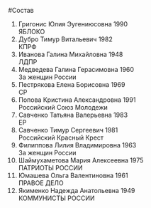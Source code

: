 #Состав
1. Григонис Юлия Эугениюсовна 1990   
    ЯБЛОКО
2. Дубро Тимур Витальевич 1982   
    КПРФ
3. Иванова Галина Михайловна 1948   
    ЛДПР
4. Медведева Галина Герасимовна 1960   
    За женщин России
5. Пестрякова Елена Борисовна 1969   
    СР
6. Попова Кристина Александровна 1991   
    Российский Союз Молодежи
7. Савченко Татьяна Валерьевна 1983   
    ЕР
8. Савченко Тимур Сергеевич 1981   
    Российский Красный Крест
9. Филиппова Лилия Владимировна 1963   
    За женщин России
10. Шаймухаметова Мария Алексеевна 1975   
    ПАТРИОТЫ РОССИИ
11. Юмашева Ольга Валентиновна 1961   
    ПРАВОЕ ДЕЛО
12. Якименко Надежда Анатольевна 1949   
    КОММУНИСТЫ РОССИИ
